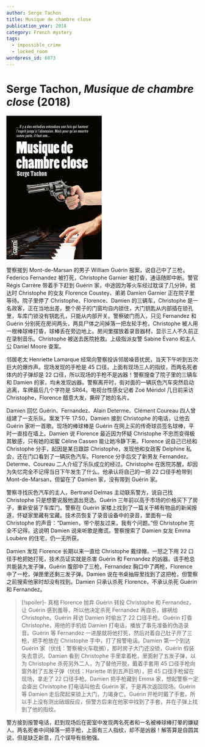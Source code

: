 ```yaml
---
author: Serge Tachon
title: Musique de chambre close
publication_year: 2018
category: French mystery
tags:
  - impossible_crime
  - locked_room
wordpress_id: 6873
---
```


# Serge Tachon, <i>Musique de chambre close</i> (2018)

<img src=images/2018_cover.jpg width=250/>

警察接到 Mont-de-Marsan 的男子 William Guérin 报案，说自己中了三枪，Federico Fernandez 被打死，Christophe Garnier 被打昏，通话随即中断。警官 Régis Carrère 带着手下赶到 Guérin 家，中途因为等火车经过耽误了几分钟，抵达时 Christophe 的女友 Florence Coustey、弟弟 Damien Garnier 正在院子里等待。院子里停了 Christophe、Florence、Damien 的三辆车，Christophe 是一名政客，正在当地出差。整个房子的门窗均自内锁住，大门钥匙从内部插在锁孔里，车库门锁没有钥匙孔，只能从内部开关。警察破门而入，只见 Fernandez 和 Guérin 分别死在房间两头，两具尸体之间掉落一把左轮手枪，Christophe 被人用一根棒球棒打昏，球棒丢在旁边地上。房间里摆放着录音器材，显示三人不久前正在录制音乐。Christophe 被送去医院抢救。上级指派女警 Sabine Évano 和主人公 Daniel Moore 查案。

邻居老太 Henriette Lamarque 经常向警察投诉邻居噪音扰民，当天下午听到五次巨大的爆炸声。现场发现的手枪是 45 口径，上面有现场三人的指纹，而两名死者体内的子弹却是 22 口径，所以现场的手枪不是凶器！警察搜查了院子里的三辆车和 Damien 的家，均未发现凶器。警察离开时，街对面的一辆灰色汽车突然启动逃离，车牌最后几个字符是 SR64。电视台性感女记者 Zoé Méridol 几日前采访 Christophe，Florence 醋意大发，撕碎了她的名片。

Damien 回忆 Guérin、Fernandez、Alain Determe、Clément Coureau 四人曾组建了一支乐队。案发下午 17:50，Damien 接到 Christophe 的电话，让他去 Guérin 家听一首歌。现场的棒球棒是 Guérin 在网上买的传奇球员签名球棒，平时一直挂在墙上。Damien 说 Florence 最近因为怀疑 Christophe 不忠而变得极其敏感，只有她的闺蜜 Céline Cassen 能让她冷静下来。Florence 说自己已经和 Christophe 分手，起因是某日跟踪 Christophe，发现他和女政客 Delphine 私会，还在门口看到了一辆灰色汽车。Florence 分手后交了新男友 Fernandez。Determe、Coureau 二人介绍了乐队成立的经过。Christophe 在医院苏醒，却因为失忆完全不记得当日下午发生了什么。他承认将自己的一把 22 口径手枪带到 Mont-de-Marsan，但留在了 Damien 家，没有带到 Guérin 家。

警察寻找灰色汽车的主人，Bertrand Delmas 主动联系警方，说自己找 Christophe 只是想要说服他退出竞选。Guérin 三年前以高于市场的价格买下了房子，重新安装了车库门。警察在 Guérin 家楼上找到了一篇关于稀有物品的新闻报道，怀疑家里藏有宝藏。技术员恢复了录音设备中的录音，里面有一段 Christophe 的声音：“Damien，带个朋友过来，我有个问题。”但 Christophe 完全不记得。这说明 Damien 说来听歌是撒谎。警察搜索了 Damien 女友 Emma Loubère 的住宅，仍一无所获。

Damien 发现 Florence 长期以来一直给 Christophe 戴绿帽，一怒之下用 22 口径手枪把她打死，技术员证实就是杀害 Guérin 和 Fernandez 的凶器。该手枪总共能装九发子弹，Guérin 腹部中了三枪，Fernandez 胸口中了两枪，Florence 中了一枪，弹匣里还剩三发子弹。Damien 说在书桌抽屉里找到了这把枪，但警察之前搜索他家时却没有找到。Damien 只承认杀死 Florence，不承认杀死 Guérin 和 Fernandez。

> [!spoiler]- 真相
> Florence 抛弃 Guérin 转投 Christophe 和 Fernandez，让 Guérin 感到羞辱，所以他决定杀死 Fernandez 再自杀，嫁祸给 Christophe。Guérin 拜访 Damien 时偷出了 22 口径手枪。Guérin 打昏 Christophe，用他的手机给 Damien 打电话，播放了事先准备的伪造录音。Guérin 等 Fernandez 一进屋就将他打死，然后对着自己肚子开了三枪，把手枪放在 Christophe 手中，打了报警电话。Damien 第一个到达 Guérin 家（伏线：警察被火车耽搁），那时房子大门还没锁，Guérin 假装失去意识。Damien 看到 Christophe 手里拿着枪，里面射了五发子弹，以为 Christophe 杀死另外二人，为了替他开脱，戴着手套用 45 口径手枪向窗外射了五发子弹（伏线：Hariette 听到五声巨响），把 45 口径手枪留在现场，拿走了 22 口径手枪。Damien 把手枪藏到 Emma 家，想起警察一定会查出 Christophe 打电话叫他去 Guérin 家，于是再次返回现场。Guérin 等 Damien 走后爬起来锁上大门，力竭身亡。Guérin 开枪时戴了手套，所以手上没有测出硝烟反应，但警方后来在他家中找到了手套，并在子弹上找到了他的指纹。

警方接到报警电话，赶到现场后在密室中发现两名死者和一名被棒球棒打晕的嫌疑人。两名死者中间掉落一把手枪，上面有三人指纹，却不是凶器！解答算是自圆其说，但是缺乏新意，几个误导有些勉强。